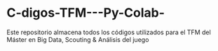 # C-digos-TFM---Py-Colab-
Este repositorio almacena todos los códigos utilizados para el TFM del Máster en Big Data, Scouting &amp; Análisis del juego
